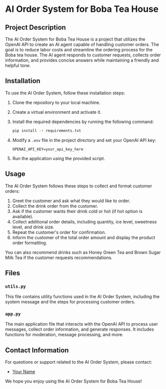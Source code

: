 # AI Order System for Boba Tea House

## Project Description

The AI Order System for Boba Tea House is a project that utilizes the OpenAI API to create an AI agent capable of handling customer orders. The goal is to reduce labor costs and streamline the ordering process for the Boba tea house. The AI agent responds to customer requests, collects order information, and provides concise answers while maintaining a friendly and helpful tone.

## Installation

To use the AI Order System, follow these installation steps:

1. Clone the repository to your local machine.
2. Create a virtual environment and activate it.
3. Install the required dependencies by running the following command:

   ```bash
   pip install -r requirements.txt
   ```

4. Modify a `.env` file in the project directory and set your OpenAI API key:

   ```env
   OPENAI_API_KEY=your_api_key_here
   ```

5. Run the application using the provided script.

## Usage

The AI Order System follows these steps to collect and format customer orders:

1. Greet the customer and ask what they would like to order.
2. Collect the drink order from the customer.
3. Ask if the customer wants their drink cold or hot (if hot option is available).
4. Collect additional order details, including quantity, ice level, sweetness level, and drink size.
5. Repeat the customer's order for confirmation.
6. Inform the customer of the total order amount and display the product order formatting.

You can also recommend drinks such as Honey Green Tea and Brown Sugar Milk Tea if the customer requests recommendations.

## Files

### `utils.py`

This file contains utility functions used in the AI Order System, including the system message and the steps for processing customer orders.

### `app.py`

The main application file that interacts with the OpenAI API to process user messages, collect order information, and generate responses. It includes functions for moderation, message processing, and more.

## Contact Information

For questions or support related to the AI Order System, please contact:

- [Your Name](mailto:your_email@example.com)

We hope you enjoy using the AI Order System for Boba Tea House!
